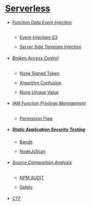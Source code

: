 # [Serverless](README.md)


* ###### [Function Data Event Injection](Function-Data-Injection/Event-Injection-S3/README.md)

    * [Event-Injection-S3](Function-Data-Injection/Event-Injection-S3/README.md)

    * [Server Side Template Injection](Function-Data-Injection/Server-Side-Template-Injection/README.md)


* ###### [Broken Access Control](Broken-Access-Control/README.md)

    * [None Signed Token](Broken-Access-Control/None-Signed-Token/README.md)

    * [Algorithm Confusion](Broken-Access-Control/Algorithm-Confusion/README.md)

    * [None Unique Value](Broken-Access-Control/Non-Unique-Value/README.md)


* ###### [IAM Function Privilege Management](IAM-FPM/Permission-Flaw/README.md)

    * [Permission Flaw](IAM-FPM/Permission-Flaw/README.md)


* ##### [Static Application Security Testing](SAST-For-Microservices/README.md)

    * [Bandit](SAST-For-Microservices/Bandit/README.md)
    
    * [NodeJsScan](SAST-For-Microservices/NodeJsScan/README.md)


* ###### [Source Composition Analysis](SCA/README.md)

    * [NPM AUDIT](Npm-Audit/README.md)

    * [Safety](Safety/README.md)


* ###### [CTF](CTF/README.md)
